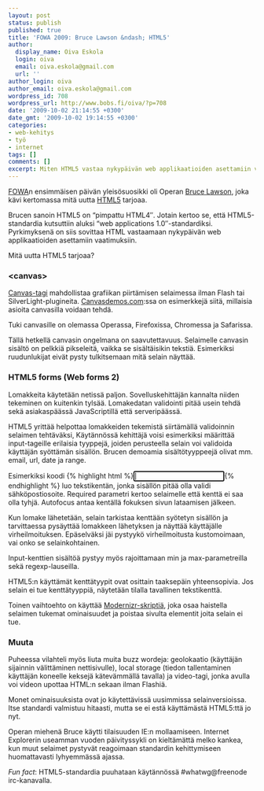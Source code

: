 ```yaml
---
layout: post
status: publish
published: true
title: 'FOWA 2009: Bruce Lawson &ndash; HTML5'
author:
  display_name: Oiva Eskola
  login: oiva
  email: oiva.eskola@gmail.com
  url: ''
author_login: oiva
author_email: oiva.eskola@gmail.com
wordpress_id: 708
wordpress_url: http://www.bobs.fi/oiva/?p=708
date: '2009-10-02 21:14:55 +0300'
date_gmt: '2009-10-02 19:14:55 +0300'
categories:
- web-kehitys
- työ
- internet
tags: []
comments: []
excerpt: Miten HTML5 vastaa nykypäivän web applikaatioiden asettamiin vaatimuksiin?
---
```

<p><a title="Future of Web Apps 2009 London" href="http://events.carsonified.com/fowa/2009/london" target="_blank">FOWA</a>n ensimmäisen päivän yleisösuosikki oli Operan <a href="http://www.brucelawson.co.uk/" target="_blank">Bruce Lawson</a>, joka kävi kertomassa mitä uutta <a title="Wikipedia (en): HTML5" href="http://en.wikipedia.org/wiki/HTML5" target="_blank">HTML5</a> tarjoaa.</p>
<p>Brucen sanoin HTML5 on &ldquo;pimpattu HTML4&Prime;. Jotain kertoo se, että  HTML5-standardia kutsuttiin aluksi &ldquo;web applications 1.0&Prime;-standardiksi.  Pyrkimyksenä on siis sovittaa HTML vastaamaan nykypäivän web  applikaatioiden asettamiin vaatimuksiin.</p>
<p>Mitä uutta HTML5 tarjoaa?</p>
<h3>&lt;canvas&gt;</h3>
<a title="Wikipedia (en): Canvas (HTML Element)" href="http://en.wikipedia.org/wiki/Canvas_%28HTML_element%29" target="_blank">Canvas-tagi</a> mahdollistaa grafiikan piirtämisen selaimessa ilman Flash tai SilverLight-plugineita. <a href="http://canvasdemos.com/" target="_blank">Canvasdemos.com</a>:ssa on esimerkkejä siitä, millaisia asioita canvasilla voidaan tehdä.</p>
<p>Tuki canvasille on olemassa Operassa, Firefoxissa, Chromessa ja Safarissa.</p>
<p>Tällä hetkellä canvasin ongelmana on saavutettavuus. Selaimelle  canvasin sisältö on pelkkiä pikseleitä, vaikka se sisältäisikin tekstiä.  Esimerkiksi ruudunlukijat eivät pysty tulkitsemaan mitä selain näyttää.</p>
<h3>HTML5 forms (Web forms 2)</h3>
<p>Lomakkeita käytetään netissä paljon. Sovelluskehittäjän kannalta  niiden tekeminen on kuitenkin tylsää. Lomakedatan validointi pitää usein  tehdä sekä asiakaspäässä JavaScriptillä että serveripäässä.</p>
<p>HTML5 yrittää helpottaa lomakkeiden tekemistä siirtämällä validoinnin  selaimen tehtäväksi, Käytännössä kehittäjä voisi esimerkiksi määrittää  input-tageille erilaisia tyyppejä, joiden perusteella selain voi  validoida käyttäjän syöttämän sisällön. Brucen demoamia sisältötyyppeejä  olivat mm. email, url, date ja range.</p>
<p>Esimerkiksi koodi {% highlight html %}<input name="email" type="email" required autofocus />{% endhighlight %} luo tekstikentän, jonka sisällön pitää olla validi sähköpostiosoite.  Required parametri kertoo selaimelle että kenttä ei saa olla tyhjä.  Autofocus antaa kentällä fokuksen sivun lataamisen jälkeen.</p>
<p>Kun lomake lähetetään, selain tarkistaa kenttään syötetyn sisällön ja  tarvittaessa pysäyttää lomakkeen lähetyksen ja näyttää käyttäjälle  virheilmoituksen. Epäselväksi jäi pystyykö virheilmoitusta kustomoimaan,  vai onko se selainkohtainen.</p>
<p>Input-kenttien sisältöä pystyy myös rajoittamaan min ja max-parametreilla sekä regexp-lauseilla.</p>
<p>HTML5:n käyttämät kenttätyypit ovat osittain taaksepäin  yhteensopivia. Jos selain ei tue kenttätyyppiä, näytetään tilalla  tavallinen tekstikenttä.</p>
<p>Toinen vaihtoehto on käyttää <a href="http://modernizr.com/" target="_blank">Modernizr-skriptiä</a>, joka osaa haistella selaimen tukemat ominaisuudet ja poistaa sivulta elementit joita selain ei tue.</p>
<h3>Muuta</h3>
<p>Puheessa vilahteli myös liuta muita buzz wordeja: geolokaatio  (käyttäjän sijainnin välittäminen nettisivulle), local storage (tiedon  tallentaminen käyttäjän koneelle keksejä kätevämmällä tavalla) ja  video-tagi, jonka avulla voi videon upottaa HTML:n sekaan ilman Flashiä.</p>
<p>Monet ominaisuuksista ovat jo käytettävissä uusimmissa  selainversioissa. Itse standardi valmistuu hitaasti, mutta se ei estä  käyttämästä HTML5:ttä jo nyt.</p>
<p>Operan miehenä Bruce käytti tilaisuuden IE:n mollaamiseen. Internet  Explorerin useamman vuoden päivityssykli on kieltämättä melko kankea,  kun muut selaimet pystyvät reagoimaan standardin kehittymiseen  huomattavasti lyhyemmässä ajassa.</p>
<p><em>Fun fact</em>: HTML5-standardia puuhataan käytännössä #whatwg@freenode irc-kanavalla.</p>

